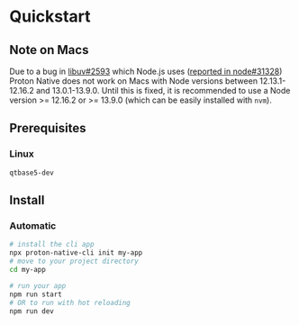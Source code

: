 # Quickstart

## Note on Macs

Due to a bug in [libuv#2593](https://github.com/libuv/libuv/pull/2593) which Node.js uses ([reported in node#31328](https://github.com/nodejs/node/issues/31328)) Proton Native
does not work on Macs with Node versions between 12.13.1-12.16.2 and 13.0.1-13.9.0. Until this is fixed,
it is recommended to use a Node version >= 12.16.2 or >= 13.9.0 (which can be easily
installed with `nvm`).

## Prerequisites

### Linux

`qtbase5-dev`

## Install

### Automatic

```bash
# install the cli app
npx proton-native-cli init my-app
# move to your project directory
cd my-app

# run your app
npm run start
# OR to run with hot reloading
npm run dev
```
